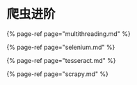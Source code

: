 # 爬虫进阶

{% page-ref page="multithreading.md" %}

{% page-ref page="selenium.md" %}

{% page-ref page="tesseract.md" %}

{% page-ref page="scrapy.md" %}

